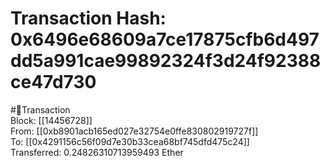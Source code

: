 
Transaction Hash: 0x6496e68609a7ce17875cfb6d497dd5a991cae99892324f3d24f92388ce47d730
====================================================================================
  
#💸Transaction  
Block: [[14456728]]  
From: [[0xb8901acb165ed027e32754e0ffe830802919727f]]  
To: [[0x4291156c56f09d7e30b33cea68bf745dfd475c24]]  
Transferred: 0.24826310713959493 Ether